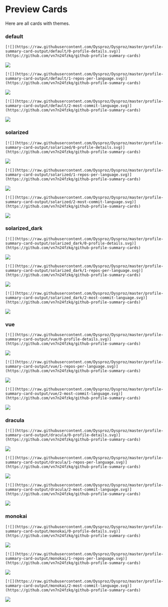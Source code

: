 
# Preview Cards

Here are all cards with themes.


### default


```
[![](https://raw.githubusercontent.com/Dysproz/Dysproz/master/profile-summary-card-output/default/0-profile-details.svg)](https://github.com/vn7n24fzkq/github-profile-summary-cards)
```
![](https://raw.githubusercontent.com/Dysproz/Dysproz/master/profile-summary-card-output/default/0-profile-details.svg)


```
[![](https://raw.githubusercontent.com/Dysproz/Dysproz/master/profile-summary-card-output/default/1-repos-per-language.svg)](https://github.com/vn7n24fzkq/github-profile-summary-cards)
```
![](https://raw.githubusercontent.com/Dysproz/Dysproz/master/profile-summary-card-output/default/1-repos-per-language.svg)


```
[![](https://raw.githubusercontent.com/Dysproz/Dysproz/master/profile-summary-card-output/default/2-most-commit-language.svg)](https://github.com/vn7n24fzkq/github-profile-summary-cards)
```
![](https://raw.githubusercontent.com/Dysproz/Dysproz/master/profile-summary-card-output/default/2-most-commit-language.svg)


### solarized


```
[![](https://raw.githubusercontent.com/Dysproz/Dysproz/master/profile-summary-card-output/solarized/0-profile-details.svg)](https://github.com/vn7n24fzkq/github-profile-summary-cards)
```
![](https://raw.githubusercontent.com/Dysproz/Dysproz/master/profile-summary-card-output/solarized/0-profile-details.svg)


```
[![](https://raw.githubusercontent.com/Dysproz/Dysproz/master/profile-summary-card-output/solarized/1-repos-per-language.svg)](https://github.com/vn7n24fzkq/github-profile-summary-cards)
```
![](https://raw.githubusercontent.com/Dysproz/Dysproz/master/profile-summary-card-output/solarized/1-repos-per-language.svg)


```
[![](https://raw.githubusercontent.com/Dysproz/Dysproz/master/profile-summary-card-output/solarized/2-most-commit-language.svg)](https://github.com/vn7n24fzkq/github-profile-summary-cards)
```
![](https://raw.githubusercontent.com/Dysproz/Dysproz/master/profile-summary-card-output/solarized/2-most-commit-language.svg)


### solarized_dark


```
[![](https://raw.githubusercontent.com/Dysproz/Dysproz/master/profile-summary-card-output/solarized_dark/0-profile-details.svg)](https://github.com/vn7n24fzkq/github-profile-summary-cards)
```
![](https://raw.githubusercontent.com/Dysproz/Dysproz/master/profile-summary-card-output/solarized_dark/0-profile-details.svg)


```
[![](https://raw.githubusercontent.com/Dysproz/Dysproz/master/profile-summary-card-output/solarized_dark/1-repos-per-language.svg)](https://github.com/vn7n24fzkq/github-profile-summary-cards)
```
![](https://raw.githubusercontent.com/Dysproz/Dysproz/master/profile-summary-card-output/solarized_dark/1-repos-per-language.svg)


```
[![](https://raw.githubusercontent.com/Dysproz/Dysproz/master/profile-summary-card-output/solarized_dark/2-most-commit-language.svg)](https://github.com/vn7n24fzkq/github-profile-summary-cards)
```
![](https://raw.githubusercontent.com/Dysproz/Dysproz/master/profile-summary-card-output/solarized_dark/2-most-commit-language.svg)


### vue


```
[![](https://raw.githubusercontent.com/Dysproz/Dysproz/master/profile-summary-card-output/vue/0-profile-details.svg)](https://github.com/vn7n24fzkq/github-profile-summary-cards)
```
![](https://raw.githubusercontent.com/Dysproz/Dysproz/master/profile-summary-card-output/vue/0-profile-details.svg)


```
[![](https://raw.githubusercontent.com/Dysproz/Dysproz/master/profile-summary-card-output/vue/1-repos-per-language.svg)](https://github.com/vn7n24fzkq/github-profile-summary-cards)
```
![](https://raw.githubusercontent.com/Dysproz/Dysproz/master/profile-summary-card-output/vue/1-repos-per-language.svg)


```
[![](https://raw.githubusercontent.com/Dysproz/Dysproz/master/profile-summary-card-output/vue/2-most-commit-language.svg)](https://github.com/vn7n24fzkq/github-profile-summary-cards)
```
![](https://raw.githubusercontent.com/Dysproz/Dysproz/master/profile-summary-card-output/vue/2-most-commit-language.svg)


### dracula


```
[![](https://raw.githubusercontent.com/Dysproz/Dysproz/master/profile-summary-card-output/dracula/0-profile-details.svg)](https://github.com/vn7n24fzkq/github-profile-summary-cards)
```
![](https://raw.githubusercontent.com/Dysproz/Dysproz/master/profile-summary-card-output/dracula/0-profile-details.svg)


```
[![](https://raw.githubusercontent.com/Dysproz/Dysproz/master/profile-summary-card-output/dracula/1-repos-per-language.svg)](https://github.com/vn7n24fzkq/github-profile-summary-cards)
```
![](https://raw.githubusercontent.com/Dysproz/Dysproz/master/profile-summary-card-output/dracula/1-repos-per-language.svg)


```
[![](https://raw.githubusercontent.com/Dysproz/Dysproz/master/profile-summary-card-output/dracula/2-most-commit-language.svg)](https://github.com/vn7n24fzkq/github-profile-summary-cards)
```
![](https://raw.githubusercontent.com/Dysproz/Dysproz/master/profile-summary-card-output/dracula/2-most-commit-language.svg)


### monokai


```
[![](https://raw.githubusercontent.com/Dysproz/Dysproz/master/profile-summary-card-output/monokai/0-profile-details.svg)](https://github.com/vn7n24fzkq/github-profile-summary-cards)
```
![](https://raw.githubusercontent.com/Dysproz/Dysproz/master/profile-summary-card-output/monokai/0-profile-details.svg)


```
[![](https://raw.githubusercontent.com/Dysproz/Dysproz/master/profile-summary-card-output/monokai/1-repos-per-language.svg)](https://github.com/vn7n24fzkq/github-profile-summary-cards)
```
![](https://raw.githubusercontent.com/Dysproz/Dysproz/master/profile-summary-card-output/monokai/1-repos-per-language.svg)


```
[![](https://raw.githubusercontent.com/Dysproz/Dysproz/master/profile-summary-card-output/monokai/2-most-commit-language.svg)](https://github.com/vn7n24fzkq/github-profile-summary-cards)
```
![](https://raw.githubusercontent.com/Dysproz/Dysproz/master/profile-summary-card-output/monokai/2-most-commit-language.svg)

